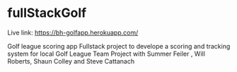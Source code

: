 # fullStackGolf

Live link: https://bh-golfapp.herokuapp.com/

Golf league scoring app
Fullstack project to develope a scoring and tracking system for local Golf League
Team Project with Summer Feiler , Will Roberts, Shaun Colley and Steve Cattanach

